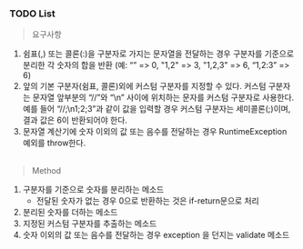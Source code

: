 ### TODO List

> 요구사항
  1. 쉼표(,) 또는 콜론(:)을 구분자로 가지는 문자열을 전달하는 경우 구분자를 기준으로 분리한 각 숫자의 합을 반환 (예: “” => 0, "1,2" => 3, "1,2,3" => 6, “1,2:3” => 6)
  2. 앞의 기본 구분자(쉼표, 콜론)외에 커스텀 구분자를 지정할 수 있다. 커스텀 구분자는 문자열 앞부분의 “//”와 “\n” 사이에 위치하는 문자를 커스텀 구분자로 사용한다. 예를 들어 “//;\n1;2;3”과 같이 값을 입력할 경우 커스텀 구분자는 세미콜론(;)이며, 결과 값은 6이 반환되어야 한다.
  3. 문자열 계산기에 숫자 이외의 값 또는 음수를 전달하는 경우 RuntimeException 예외를 throw한다.
<br><br>

> Method
1. 구분자를 기준으로 숫자를 분리하는 메소드
    - 전달된 숫자가 없는 경우 0으로 반환하는 것은 if-return문으로 처리
3. 분리된 숫자를 더하는 메소드
4. 지정된 커스텀 구분자를 추출하는 메소드
5. 숫자 이외의 값 또는 음수를 전달하는 경우 exception 을 던지는 validate 메소드
